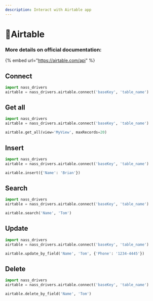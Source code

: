 ```yaml
---
description: Interact with Airtable app
---
```


# 💨Airtable

### More details on official documentation:

{% embed url="https://airtable.com/api" %}

## Connect

```python
import nass_drivers
airtable = nass_drivers.airtable.connect('baseKey', 'table_name')
```

## Get all

```python
import nass_drivers
airtable = nass_drivers.airtable.connect('baseKey', 'table_name')

airtable.get_all(view='MyView', maxRecords=20)
```

## Insert

```python
import nass_drivers
airtable = nass_drivers.airtable.connect('baseKey', 'table_name')

airtable.insert({'Name': 'Brian'})
```

## Search

```python
import nass_drivers
airtable = nass_drivers.airtable.connect('baseKey', 'table_name')

airtable.search('Name', 'Tom')
```

## Update

```python
import nass_drivers
airtable = nass_drivers.airtable.connect('baseKey', 'table_name')

airtable.update_by_field('Name', 'Tom', {'Phone': '1234-4445'})
```

## Delete

```python
import nass_drivers
airtable = nass_drivers.airtable.connect('baseKey', 'table_name')

airtable.delete_by_field('Name', 'Tom')
```

